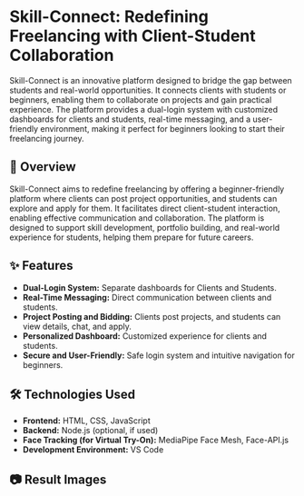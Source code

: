 # Skill-Connect: Redefining Freelancing with Client-Student Collaboration  

Skill-Connect is an innovative platform designed to bridge the gap between students and real-world opportunities. It connects clients with students or beginners, enabling them to collaborate on projects and gain practical experience. The platform provides a dual-login system with customized dashboards for clients and students, real-time messaging, and a user-friendly environment, making it perfect for beginners looking to start their freelancing journey.  

## 🚀 Overview  

Skill-Connect aims to redefine freelancing by offering a beginner-friendly platform where clients can post project opportunities, and students can explore and apply for them. It facilitates direct client-student interaction, enabling effective communication and collaboration. The platform is designed to support skill development, portfolio building, and real-world experience for students, helping them prepare for future careers.  

## ✨ Features  
- **Dual-Login System:** Separate dashboards for Clients and Students.  
- **Real-Time Messaging:** Direct communication between clients and students.  
- **Project Posting and Bidding:** Clients post projects, and students can view details, chat, and apply.  
- **Personalized Dashboard:** Customized experience for clients and students.  
- **Secure and User-Friendly:** Safe login system and intuitive navigation for beginners.  

## 🛠️ Technologies Used  
- **Frontend:** HTML, CSS, JavaScript  
- **Backend:** Node.js (optional, if used)  
- **Face Tracking (for Virtual Try-On):** MediaPipe Face Mesh, Face-API.js  
- **Development Environment:** VS Code  

## 📷 Result Images  

